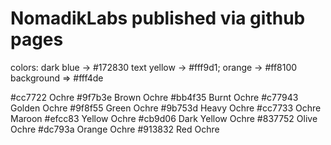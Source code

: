 # NomadikLabs published via github pages

colors:
dark blue -> #172830
text yellow -> #fff9d1;
orange -> #ff8100
background => #fff4de

#cc7722 Ochre
#9f7b3e Brown Ochre
#bb4f35 Burnt Ochre
#c77943 Golden Ochre
#9f8f55 Green Ochre
#9b753d Heavy Ochre
#cc7733 Ochre Maroon
#efcc83 Yellow Ochre
#cb9d06 Dark Yellow Ochre
#837752 Olive Ochre
#dc793a Orange Ochre
#913832 Red Ochre
